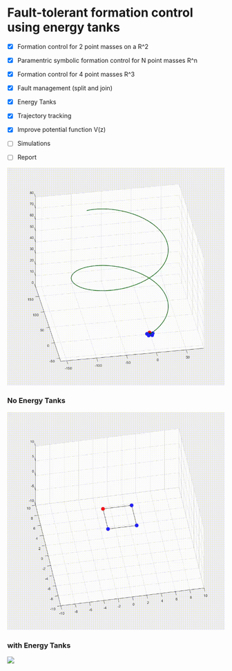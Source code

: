 # Fault-tolerant formation control using energy tanks

- [x]  Formation control for 2 point masses on a R^2
- [x]  Paramentric symbolic formation control for N point masses R^n
- [x]  Formation control for 4 point masses R^3
- [x]  Fault management (split and join)
- [x]  Energy Tanks
- [x]  Trajectory tracking
- [x]  Improve potential function V(z)
- [ ]  Simulations
- [ ]  Report
 
  
<img src="formation_control/simulations/sim6/sim6.gif"/>

### No Energy Tanks
<img src="formation_control/simulations/sim2/sim2_notanks.gif" width=600 />

### with Energy Tanks
<img src="control/simulations/sim2/sim2_tanks.gif" width=600 />

